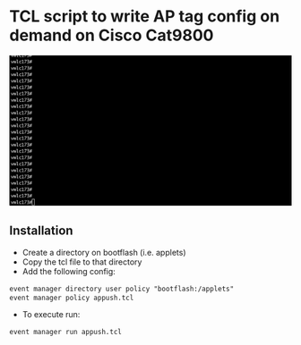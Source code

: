 # TCL script to write AP tag config on demand on Cisco Cat9800

![](tcl_write_tag.gif)

## Installation

* Create a directory on bootflash (i.e. applets)
* Copy the tcl file to that directory
* Add the following config:
```
event manager directory user policy "bootflash:/applets"
event manager policy appush.tcl
```
* To execute run:
```
event manager run appush.tcl
```
